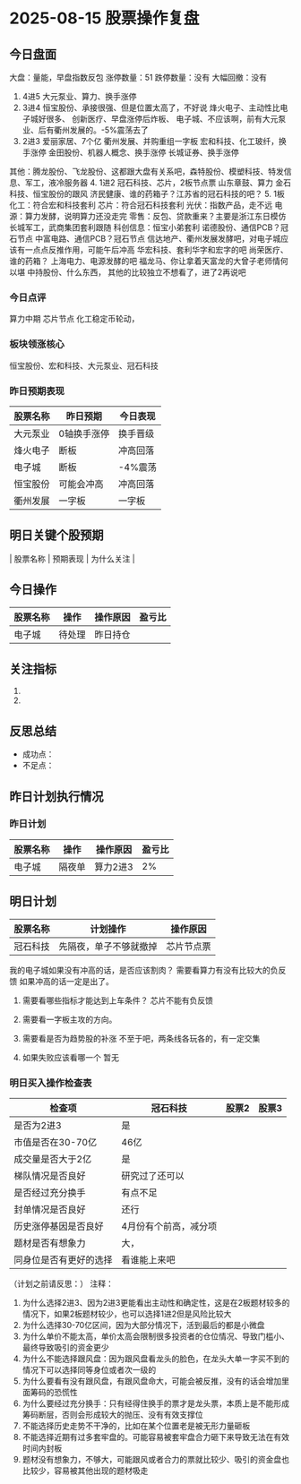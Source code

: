 # 2025-08-15 股票操作复盘

## 今日盘面
大盘：量能，早盘指数反包
涨停数量：51
跌停数量：没有
大幅回撤：没有

1. 4进5
大元泵业、算力、换手涨停
2. 3进4
恒宝股份、承接很强、但是位置太高了，不好说
烽火电子、主动性比电子城好很多、
创新医疗、早盘涨停后炸板、
电子城、不应该啊，前有大元泵业、后有衢州发展的。-5%震荡去了
3. 2进3
爱丽家居、7个亿
衢州发展、并购重组一字板
宏和科技、化工玻纤，换手涨停
金田股份、机器人概念、换手涨停
长城证券、换手涨停

其他：腾龙股份、飞龙股份、这都跟大盘有关系吧，森特股份、模塑科技、特发信息、军工，液冷服务器
4. 1进2
冠石科技、芯片，2板节点票
山东章鼓、算力
金石科技、恒宝股份的跟风
济民健康、谁的药箱子？江苏省的冠石科技的吧？
5. 1板
化工：符合宏和科技套利
芯片：符合冠石科技套利
光伏：指数产品，走不远
电源：算力发酵，说明算力还没走完
零售：反包、贷款重来？主要是浙江东日模仿长城军工，武商集团套利跟随
科创信息：恒宝小弟套利
诺德股份、通信PCB？冠石节点
中富电路、通信PCB？冠石节点
信达地产、衢州发展发酵吧，对电子城应该有一点点反推作用，可能午后冲高
华宏科技、套利华字和宏字的吧
尚荣医疗、谁的药箱？
上海电力、电源发酵的吧
福龙马、你让拿着天富龙的大曾子老师情何以堪
中持股份、什么东西，
其他的比较独立不想看了，进了2再说吧




### 今日点评
算力中期
芯片节点
化工稳定币轮动，

### 板块领涨核心
恒宝股份、宏和科技、大元泵业、冠石科技

### 昨日预期表现

| 股票名称 | 昨日预期 | 今日表现 |
|---------|----------|----------|
| 大元泵业 | 0轴换手涨停 | 换手晋级 |
| 烽火电子 | 断板 | 冲高回落 |
| 电子城 | 断板 | -4%震荡 |
| 恒宝股份 | 可能会冲高 | 冲高回落 |
| 衢州发展 | 一字板 | 一字板 |

## 明日关键个股预期
| 股票名称 | 预期表现 | 为什么关注 |

## 今日操作

| 股票名称 | 操作 | 操作原因 | 盈亏比 |
|---------|------|----------|--------|
| 电子城 | 待处理 | 昨日持仓 |  |

## 关注指标
1. 
2. 

## 反思总结
- 成功点：
- 不足点：

## 昨日计划执行情况
### 昨日计划

| 股票名称 | 操作 | 操作原因 | 盈亏比 |
|---------|------|----------|--------|
| 电子城 | 隔夜单 | 算力2进3 | 2% |

## 明日计划
| 股票名称 | 计划操作 | 操作原因 |
|---------|----------|------------|
| 冠石科技 | 先隔夜，单子不够就撤掉 | 芯片节点票 |

我的电子城如果没有冲高的话，是否应该割肉？ 需要看算力有没有比较大的负反馈
如果冲高的话一定是出了。



1. 需要看哪些指标才能达到上车条件？
芯片不能有负反馈
2. 需要看一字板主攻的方向。

3. 需要看是否为趋势股的补涨
不至于吧，两条线各玩各的，有一定交集
4. 如果失败应该看哪一个
暂无
### 明日买入操作检查表

| 检查项 | 冠石科技 | 股票2 | 股票3 |
|--------|-------|-------|-------|
| 是否为2进3 |是|       |       |
| 市值是否在30-70亿 |46亿|       |       |
| 成交量是否大于2亿 |是|       |       |
| 梯队情况是否良好 |研究过了还可以|       |       |
| 是否经过充分换手 |有点不足|       |       |
| 封单情况是否良好 |还行|       |       |
| 历史涨停基因是否良好 |4月份有个前高，减分项|       |       |
| 题材是否有想象力 |大，|       |       |
| 同身位是否有更好的选择 |看谁能上来吧|       |       |

（计划之前请反思：）
注释：
1. 为什么选择2进3、因为2进3更能看出主动性和确定性，这是在2板题材较多的情况下，如果2板题材较少，也可以选择1进2但是风险比较大
2. 为什么选择30-70亿区间，因为大部分情况下，活到最后的都是小微盘
3. 为什么单价不能太高，单价太高会限制很多投资者的仓位情况、导致门槛小、最终导致吸引的资金更少
4. 为什么不能选择跟风盘：因为跟风盘看龙头的脸色，在龙头大单一字买不到的情况下可以选择同等身位或者次一级的
5. 为什么要看有没有跟风盘，有跟风盘命大，可能会被反推，没有的话会增加里面筹码的恐慌性
6. 为什么要经过充分换手：只有经得住换手的票才是龙头票，本质上是不能形成筹码断层，否则会形成较大的抛压、没有有效支撑位
7. 不能选择历史走势不干净的，比如在某个位置老是被无形力量砸板
8. 不能选择近期有过多套牢盘的。可能容易被套牢盘合力砸下来导致无法在有效时间内封板
9. 题材没有想象力，不够大，可能跟风或者合力的票就比较少、吸引的资金盘也比较少，容易被其他出现的题材吸走
